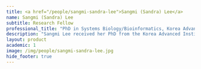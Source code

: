 ```yaml
---
title: <a href="/people/sangmi-sandra-lee">Sangmi (Sandra) Lee</a>
name: Sangmi (Sandra) Lee
subtitle: Research Fellow
professional_title: "PhD in Systems Biology/Bioinformatics, Korea Advanced Institute of Science and Technology"  # Joined professional titles
description: "Sangmi Lee received her PhD from the Korea Advanced Institute of Science and Technology (KAIST) in the Department of Chemical and Biomolecular Engineering, South Korea. During her doctoral studies, her research focused on the development and application of systems biology approaches for the discovery of cancer biomarkers and drug targets tailored to personalized cancer treatment. She developed computational methods to elucidate altered cancer metabolism associated with somatic mutations and identify metabolism-based drug targets for high-risk cancer patients, employing network modeling, statistics, and artificial intelligence. Currently, as a postdoctoral fellow in the Park lab, she is broadening her research focus towards the genomic underpinnings of cancer, with a particular emphasis on circulating tumor DNA, leveraging her extensive expertise in bioinformatics, computational modeling, optimization techniques, and machine learning."
layout: product
academic: 1
image: /img/people/sangmi-sandra-lee.jpg
hide_footer: true
---
```

